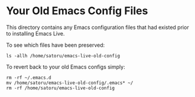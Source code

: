 # Your Old Emacs Config Files

This directory contains any Emacs configuration files that had existed prior
to installing Emacs Live.

To see which files have been preserved:

    ls -allh /home/satoru/emacs-live-old-config

To revert back to your old Emacs configs simply:

    rm -rf ~/.emacs.d
    mv /home/satoru/emacs-live-old-config/.emacs* ~/
    rm -rf /home/satoru/emacs-live-old-config
